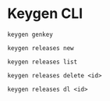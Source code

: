 # Keygen CLI

```
keygen genkey
```

```
keygen releases new
```

```
keygen releases list
```

```
keygen releases delete <id>
```

```
keygen releases dl <id>
```
